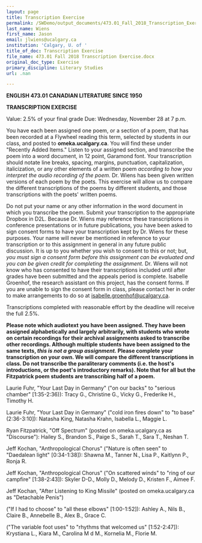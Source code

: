 ```yaml
---
layout: page
title: Transcription Exercise
permalink: /SWDemo/output_documents/473.01_Fall_2018_Transcription_Exercise.html
last_name: Wiens
first_name: Jason
email: jlwiens@ucalgary.ca
institution: 'Calgary, U. of '
title_of_doc: Transcription Exercise
file_name: 473.01 Fall 2018 Transcription Exercise.docx
original_doc_type: Exercise
primary_discipline: Literary Studies
url: .nan

---
```

**ENGLISH 473.01 CANADIAN LITERATURE SINCE 1950**

**TRANSCRIPTION EXERCISE**

Value: 2.5% of your final grade Due: Wednesday, November 28 at 7 p.m.

You have each been assigned one poem, or a section of a poem, that has
been recorded at a Flywheel reading this term, selected by students in
our class, and posted to **omeka.ucalgary.ca**. You will find these
under "Recently Added Items." Listen to your assigned section, and
transcribe the poem into a word document, in 12 point, Garamond font.
Your transcription should notate line breaks, spacing, margins,
punctuation, capitalization, italicization, or any other elements of a
written poem *according to how you interpret the audio recording of the
poem.* Dr. Wiens has been given written versions of each poem by the
poets. This exercise will allow us to compare the different
transcriptions of the poems by different students, and those
transcriptions with the poets' written poems.

Do not put your name or any other information in the word document in
which you transcribe the poem. Submit your transcription to the
appropriate Dropbox in D2L. Because Dr. Wiens may reference these
transcriptions in conference presentations or in future publications,
you have been asked to sign consent forms to have your transcription
kept by Dr. Wiens for these purposes. Your name will never be mentioned
in reference to your transcription or to this assignment in general in
any future public discussion. It is up to you whether you wish to
consent to this or not; but, *you must sign a consent form before this
assignment can be evaluated and you can be given credit for completing
the assignment.* Dr. Wiens will not know who has consented to have their
transcriptions included until after grades have been submitted and the
appeals period is complete. Isabelle Groenhof, the research assistant on
this project, has the consent forms. If you are unable to sign the
consent form in class, please contact her in order to make arrangements
to do so at isabelle.groenhof@ucalgary.ca.

Transcriptions completed with reasonable effort by the deadline will
receive the full 2.5%.

**Please note which audiotext you have been assigned. They have been
assigned alphabetically and largely arbitrarily, with students who wrote
on certain recordings for their archival assignments asked to transcribe
other recordings. Although multiple students have been assigned to the
same texts, *this is not a group assignment.* Please complete your
transcription on your own. We will compare the different transcriptions
in class. Do not transcribe the paraliterary comments (i.e. the host's
introductions, or the poet's introductory remarks). Note that for all
but the Fitzpatrick poem students are transcribing half of a poem.**

Laurie Fuhr, "Your Last Day in Germany" ("on our backs" to "serious
chamber" \[1:35-2:36)): Tracy G., Christine G., Vicky G., Frederike H.,
Timothy H.

Laurie Fuhr, "Your Last Day in Germany" ("cold iron fires down" to "to
base" (2:36-3:10\]): Natasha King, Natasha Krahn, Isabella L., Maggie L.

Ryan Fitzpatrick, "Off Spectrum" (posted on omeka.ucalgary.ca as
"Discourse"): Hailey S., Brandon S., Paige S., Sarah T., Sara T., Neshan
T.

Jeff Kochan, "Anthropological Chorus" ("Nature is often seen" to
"Daedalean light" \[0:34-1:38\]): Shawna M., Tanner N., Lisa P.,
Kaitlynn P., Ronja R.

Jeff Kochan, "Anthropological Chorus" ("On scattered winds" to "ring of
our campfire" \[1:38-2:43\]): Skyler D-D., Molly D., Melody D., Kristen
F., Aimee F.

Jeff Kochan, "After Listening to King Missile" (posted on
omeka.ucalgary.ca as "Detachable Penis")

("If I had to choose" to "all these elbows" \[1:00-1:52\]): Ashley A.,
Nils B., Claire B., Annebelle B., Alex B., Grace C.

("The variable foot uses" to "rhythms that welcomed us" \[1:52-2:47\]):
Krystiana L., Kiara M., Carolina M d M., Kornelia M., Florie M.
